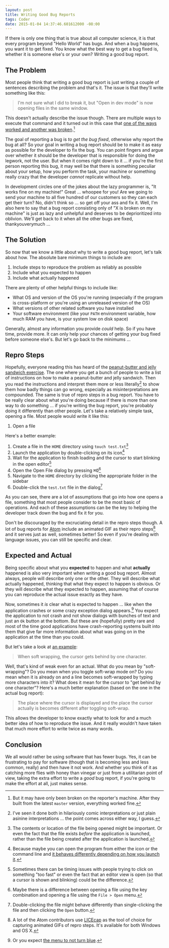 ```yaml
---
layout: post
title: Writing Good Bug Reports
tags: Coder
date: 2015-01-04 14:37:46.601612000 -08:00
---
```


If there is only one thing that is true about all computer science, it is that every program beyond "Hello World" has bugs. And when a bug happens, you want it to get fixed. You know what the best way to get a bug fixed is, whether it is someone else's or your own? Writing a good bug report.

## The Problem

Most people think that writing a good bug report is just writing a couple of sentences describing the problem and that's it. The issue is that they'll write something like this:

> I'm not sure what I did to break it, but "Open in dev mode" is now opening files in the same window.

This doesn't actually describe the issue though. There are multiple ways to execute that command and it turned out in this case that [one of the ways worked and another was broken][open-in-dev-mode].[^broken]

The goal of reporting a bug is *to get the bug fixed*, otherwise why report the bug at all? So your goal in writing a bug report should be to make it as easy as possible for the developer to fix the bug. You can point fingers and argue over whether it should be the developer that is responsible for doing the legwork, not the user. But when it comes right down to it ... if you're the first person reporting this bug, it may well be that there is something peculiar about your setup, how you perform the task, your machine or something really crazy that the developer *cannot* replicate without help.

In development circles one of the jokes about the lazy programmer is, "It works fine on my machine!" Great ... whoopee for you! Are we going to send your machine to all five hundred of our customers so they can each get their turn? No, didn't think so ... so get off your ass and fix it. Well, I'm also here to say that a bug report consisting only of "X is broken on my machine" is just as lazy and unhelpful and deserves to be deprioritized into oblivion. We'll get back to it when all the other bugs are fixed, thankyouverymuch ...

## The Solution

So now that we know a little about why to write a good bug report, let's talk about how. The absolute bare minimum things to include are:

1. Include steps to reproduce the problem as reliably as possible
1. Include what you expected to happen
1. Include what actually happened

There are plenty of other helpful things to include like:

* What OS and version of the OS you're running (especially if the program is cross-platform or you're using an unreleased version of the OS)
* What versions of other related software you have installed
* Your software environment (like your `PATH` environment variable, how much RAM you have, is your system low on disk space)

Generally, almost any information you provide *could* help. So if you have time, provide more. It can only help your chances of getting your bug fixed before someone else's. But let's go back to the minimums ...

## Repro Steps

Hopefully, everyone reading this has heard of the [peanut-butter and jelly sandwich exercise][pbj-exercise]. The one where you get a bunch of people to write a list of instructions on how to make a peanut-butter and jelly sandwich. Then you read the instructions and interpret them more or less literally[^jerk-or-comedy] to show them how badly things can go wrong, especially as misinterpretations are compounded. The same is true of repro steps in a bug report. You have to be really clear about what you're doing because if there is more than one way to do something ... if you're writing the bug report, you're probably doing it differently than other people. Let's take a relatively simple task, opening a file. Most people would write it like this:

1. Open a file

Here's a better example:

1. Create a file in the `HOME` directory using `touch test.txt`[^file-alternates]
1. Launch the application by double-clicking on its icon[^launch-alternates]
1. Wait for the application to finish loading and the cursor to start blinking in the open editor[^blinking-cursor]
1. Open the Open File dialog by pressing <kbd>⌘O</kbd>[^open-file-alternates]
1. Navigate to the `HOME` directory by clicking the appropriate folder in the sidebar
1. Double-click the `test.txt` file in the dialog[^file-selection-alternates]

As you can see, there are a lot of assumptions that go into how one opens a file, something that most people consider to be the most basic of operations. And each of these assumptions can be the key to helping the developer track down the bug and fix it for you.

Don't be discouraged by the excruciating detail in the repro steps though. A lot of bug reports for [Atom][atom] include an animated GIF as their repro steps[^licecap] and it serves just as well, sometimes better! So even if you're dealing with language issues, you can still be specific and clear.

## Expected and Actual

Being specific about what you **expected** to happen and what **actually** happened is also very important when writing a good bug report. Almost always, people will describe only one or the other. They will describe what actually happened, thinking that what they expect to happen is obvious. Or they will describe what they expected to happen, assuming that of course you can reproduce the actual issue exactly as they have.

Now, sometimes it *is* clear what is expected to happen ... like when the application crashes or some crazy exception dialog appears.[^blue-menu] You expect the application to not crash and not show dialogs with bunches of text and just an `Ok` button at the bottom. But these are (hopefully) pretty rare and most of the time good applications have crash-reporting systems built into them that give far more information about what was going on in the application at the time than you could.

But let's take a look at [an example][soft-wrapping]:

> When soft wrapping, the cursor gets behind by one character.

Well, that's kind of weak even for an actual. What do you mean by "soft-wrapping"? Do you mean when you toggle soft-wrap mode on? Do you mean when it is already on and a line becomes soft-wrapped by typing more characters into it? What does it mean for the cursor to "get behind by one character"? Here's a much better explanation (based on the one in the actual bug report):

> The place where the cursor is displayed and the place the cursor actually is becomes different after toggling soft-wrap.

This allows the developer to know exactly what to look for and a much better idea of how to reproduce the issue. And it really wouldn't have taken that much more effort to write twice as many words.

## Conclusion

We all would rather be using software that has fewer bugs. Yes, it can be frustrating to pay for software (though that is becoming less and less common, really) and then have it not work. And whether you think of it as catching more flies with honey than vinegar or just from a utilitarian point of view, taking the extra effort to write a *good* bug report, if you're going to make the effort at all, just makes sense.

[^blinking-cursor]: Sometimes there can be timing issues with people trying to click on something "too fast" or even the fact that an editor view is open (so that a cursor is shown and blinking) could be the difference.
[^blue-menu]: Or you expect [the menu to not turn blue][blue-menu].
[^broken]: But it may have only been broken on the reporter's machine. After they built from the latest `master` version, everything worked fine.
[^file-alternates]: The contents or location of the file being opened might be important. Or even the fact that the file exists *before* the application is launched, rather than the file being created after the application is launched.
[^file-selection-alternates]: Double-clicking the file might behave differently than single-clicking the file and then clicking the `Open` button.
[^jerk-or-comedy]: I've seen it done both in hilariously comic interpretations or just plain asinine interpretations ... the point comes across either way, I guess.
[^launch-alternates]: Because maybe you can open the program from either the icon or the command line and [it behaves differently depending on how you launch it][os-x-path-difference].
[^licecap]: A lot of the Atom contributors use [LICEcap][licecap] as the tool of choice for capturing animated GIFs of repro steps. It's available for both Windows and OS X.
[^open-file-alternates]: Maybe there is a difference between opening a file using the key combination and opening a file using the `File > Open` menu.

[atom]: https://atom.io
[blue-menu]: https://github.com/atom/atom/issues/4688
[licecap]: http://www.cockos.com/licecap/
[open-in-dev-mode]: https://discuss.atom.io/t/open-in-dev-mode-opens-in-same-window-on-os-x/14026/4?u=leedohm
[os-x-path-difference]: http://apple.stackexchange.com/questions/87282/in-mountain-lion-how-do-i-set-in-one-place-the-path-environment-variable-for-a/87283#87283
[pbj-exercise]: http://www.nrpa.org/blog/how-to-make-a-peanut-butter-and-jelly-sandwich-a-speed-session-preview/
[soft-wrapping]: https://github.com/atom/atom/issues/1626
